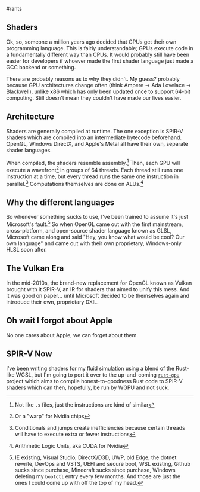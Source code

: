 #rants
## Shaders
Ok, so, someone a million years ago decided that GPUs get their own programming language. This is fairly understandable; GPUs execute code in a fundamentally different way than CPUs. It would probably still have been easier for developers if whoever made the first shader language just made a GCC backend or something.

There are probably reasons as to why they didn't. My guess? probably because GPU architectures change often (think Ampere → Ada Lovelace → Blackwell), unlike x86 which has only been updated once to support 64-bit computing. Still doesn't mean they couldn't have made our lives easier.
## Architecture
Shaders are generally compiled at runtime. The one exception is SPIR-V shaders which are compiled into an intermediate bytecode beforehand. OpenGL, Windows DirectX, and Apple's Metal all have their own, separate shader languages.

When compiled, the shaders resemble assembly.[^1] Then, each GPU will execute a wavefront[^2] in groups of 64 threads. Each thread still runs one instruction at a time, but every thread runs the same one instruction in parallel.[^3] Computations themselves are done on ALUs.[^4]
## Why the different languages
So whenever something sucks to use, I've been trained to assume it's just Microsoft's fault.[^5] So when OpenGL came out with the first mainstream, cross-platform, and open-source shader language known as GLSL, Microsoft came along and said "Hey, you know what would be cool? Our own language" and came out with their own proprietary, Windows-only HLSL soon after.
## The Vulkan Era
In the mid-2010s, the brand-new replacement for OpenGL known as Vulkan brought with it SPIR-V, an IR for shaders that aimed to unify this mess. And it was good on paper... until Microsoft decided to be themselves again and introduce their own, proprietary DXIL.
## Oh wait I forgot about Apple
No one cares about Apple, we can forget about them.
## SPIR-V Now
I've been writing shaders for my fluid simulation using a blend of the Rust-like WGSL, but I'm going to port it over to the up-and-coming [`rust-gpu`](https://rust-gpu.github.io/) project which aims to compile honest-to-goodness Rust code to SPIR-V shaders which can then, hopefully, be run by WGPU and not suck. 

[^1]: Not like `.s` files, just the instructions are kind of similar
[^2]: Or a "warp" for Nvidia chips
[^3]: Conditionals and jumps create inefficiencies because certain threads will have to execute extra or fewer instructions
[^4]: Arithmetic Logic Units, aka CUDA for Nvidia
[^5]: IE existing, Visual Studio, DirectX/D3D, UWP, old Edge, the dotnet rewrite, DevOps and VSTS, UEFI and secure boot, WSL existing, Github sucks since purchase, Minecraft sucks since purchase, Windows deleting my `bootctl` entry every few months. And those are just the ones I could come up with off the top of my head.